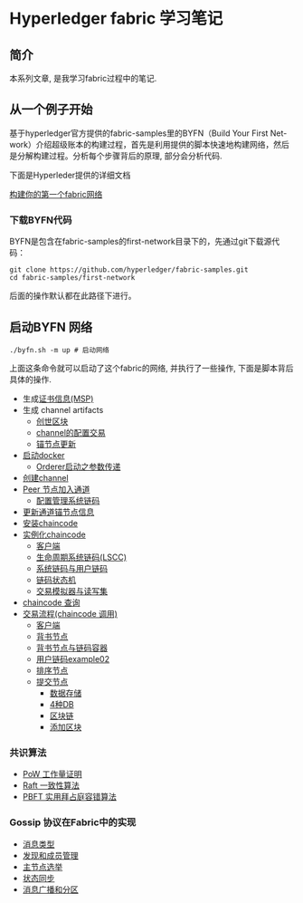 # Hyperledger fabric 学习笔记

## 简介
本系列文章, 是我学习fabric过程中的笔记. 

## 从一个例子开始

基于hyperledger官方提供的fabric-samples里的BYFN（Build Your First Net-work）介绍超级账本的构建过程，首先是利用提供的脚本快速地构建网络，然后是分解构建过程。分析每个步骤背后的原理, 部分会分析代码.

下面是Hyperleder提供的详细文档

[构建你的第一个fabric网络](http://hyperledger-fabric.readthedocs.io/en/latest/build_network.html)

### 下载BYFN代码
BYFN是包含在fabric-samples的first-network目录下的，先通过git下载源代码：
```shell
git clone https://github.com/hyperledger/fabric-samples.git
cd fabric-samples/first-network
```
后面的操作默认都在此路径下进行。

## 启动BYFN 网络

```shell
./byfn.sh -m up # 启动网络
```

上面这条命令就可以启动了这个fabric的网络, 并执行了一些操作, 下面是脚本背后具体的操作.
- 生成[证书信息(MSP)](generate_certs.md)
- 生成 channel artifacts 
  - [创世区块](genesis_block.md)
  - [channel的配置交易](config_tx.md)
  - [锚节点更新](anchor_tx.md)
- [启动docker](docker_start.md)
    - [Orderer启动之参数传递](orderer_start_paramaters.md)
- [创建channel](create_channel.md)
- [Peer 节点加入通道](join_channel.md)
    - [配置管理系统链码](CSCC.md)
- [更新通道锚节点信息](update_anchor_peers.md)
- [安装chaincode](install_chaincode.md)
- [实例化chaincode](instantiate_chaincode.md)
  - [客户端](instantiate_application.md)
  - [生命周期系统链码(LSCC)](instantiate_cc_lscc.md)
  - [系统链码与用户链码](instantiate_what_is_chaincode.md)
  - [链码状态机](instantiate_cc_sm.md)
  - [ 交易模拟器与读写集](txsim_and_rwset.md)
- [chaincode 查询](query_chaincode.md)
- [交易流程(chaincode 调用)](invoke_chaincode.md)
  - [客户端](txflow_application.md)
  - [背书节点](txflow_endorser.md)
  - [背书节点与链码容器](txflow_endorser_cc_container.md)
  - [用户链码example02](txflow_chaincode_example02.md)
  - [排序节点](txflow_orderer.md)
  - [提交节点](txflow_committer_peer.md)
    - [数据存储](txflow_datastore.md)
    - [4种DB](txflow_four_DBs.md)
    - [区块链](txflow_blockchain.md)
    - [添加区块](txflow_addblock.md)


### 共识算法
- [PoW 工作量证明](consensus/POW.md)
- [Raft 一致性算法](consensus/Raft.md)
- [PBFT 实用拜占庭容错算法](consensus/PBFT.md)

### Gossip 协议在Fabric中的实现
- [消息类型](gossip/gossip_message_type.md)
- [发现和成员管理](gossip/gossip_discovery.md)
- [主节点选举](gossip/gossip_election.md)
- [状态同步](gossip/gossip_state.md)
- [消息广播和分区](gossip/gossip_emmiter_batch.md)

